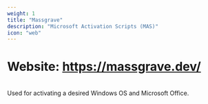 ```yaml
---
weight: 1
title: "Massgrave"
description: "Microsoft Activation Scripts (MAS)"
icon: "web"
---
```


# Website: https://massgrave.dev/
<br/>
Used for activating a desired Windows OS and Microsoft Office.